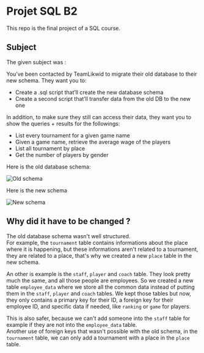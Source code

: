 # Projet SQL B2
This repo is the final project of a SQL course.

## Subject

The given subject was :

You’ve been contacted by TeamLikwid to migrate their old database to their new schema.
They want you to:
- Create a .sql script that’ll create the new database schema
- Create a second script that’ll transfer data from the old DB to the new one

In addition, to make sure they still can access their data, they want you to show the queries + results for the followings:
- List every tournament for a given game name
- Given a game name, retrieve the average wage of the players
- List all tournament by place
- Get the number of players by gender

Here is the old database schema:

![Old schema](https://user-images.githubusercontent.com/59230262/214812074-a0aca6a2-bc23-45f8-848d-3e6de00c8b48.png)

Here is the new schema

![New schema](https://user-images.githubusercontent.com/59230262/214812633-c1254f12-c400-4ba9-b3b0-30038e7dcca8.png)

## Why did it have to be changed ?

The old database schema wasn't well structured.\
For example, the `tournament` table contains informations about the place where it is happening, but these informations aren't related to a tournament, they are related to a place, that's why we created a new `place` table in the new schema.

An other is example is the `staff`, `player` and `coach` table. They look pretty much the same, and all those people are employees. So we created a new table `employee_data` where we store all the common data instead of putting them in the `staff`, `player` and `coach` tables.
We kept those tables but now, they only contains a primary key for their ID, a foreign key for their employee ID, and specific data if needed, like `ranking` or `game` for players.

This is also safer, because we can't add someone into the `staff` table for example if they are not into the `employee_data` table.\
Another use of foreign keys that wasn't possible with the old schema, in the `tournament` table, we can only add a tournament with a place in the `place` table.
